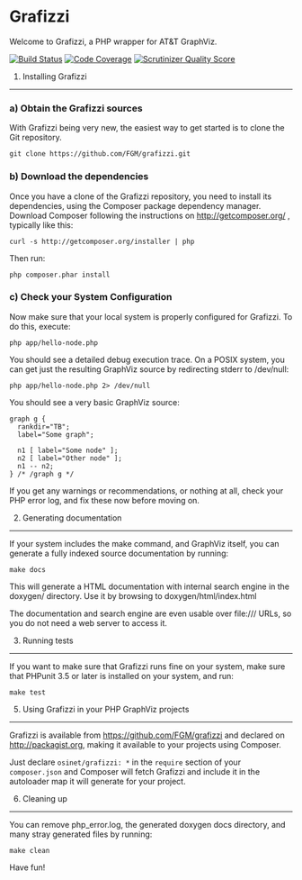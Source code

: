 Grafizzi
========

Welcome to Grafizzi, a PHP wrapper for AT&T GraphViz.

[![Build Status](https://secure.travis-ci.org/FGM/grafizzi.png?branch=master)](http://travis-ci.org/FGM/grafizzi)
[![Code Coverage](https://scrutinizer-ci.com/g/FGM/grafizzi/badges/coverage.png?s=ac1c7559324cf6c7adc496453b594b2f1f5b30a3)](https://scrutinizer-ci.com/g/FGM/grafizzi/)
[![Scrutinizer Quality Score](https://scrutinizer-ci.com/g/FGM/grafizzi/badges/quality-score.png?s=95ce57b528611f1f89868672f04e3af65ba73801)](https://scrutinizer-ci.com/g/FGM/grafizzi/)

1) Installing Grafizzi
----------------------

### a) Obtain the Grafizzi sources

With Grafizzi being very new, the easiest way to get started is to clone the
Git repository.

    git clone https://github.com/FGM/grafizzi.git

### b) Download the dependencies

Once you have a clone of the Grafizzi repository, you need to install its
dependencies, using the Composer package dependency manager. Download Composer 
following the instructions on http://getcomposer.org/ , typically like this:

    curl -s http://getcomposer.org/installer | php

Then run:

    php composer.phar install
 
### c) Check your System Configuration

Now make sure that your local system is properly configured for Grafizzi. To do 
this, execute:

    php app/hello-node.php

You should see a detailed debug execution trace. On a POSIX system, you can get
just the resulting GraphViz source by redirecting stderr to /dev/null:

    php app/hello-node.php 2> /dev/null

You should see a very basic GraphViz source:

    graph g {
      rankdir="TB";
      label="Some graph";

      n1 [ label="Some node" ];
      n2 [ label="Other node" ];
      n1 -- n2;
    } /* /graph g */

If you get any warnings or recommendations, or nothing at all, check your PHP
error log, and fix these now before moving on.

2) Generating documentation
---------------------------

If your system includes the make command, and GraphViz itself, you can generate
a fully indexed source documentation by running:

    make docs
    
This will generate a HTML documentation with internal search engine in the 
doxygen/ directory. Use it by browsing to doxygen/html/index.html

The documentation and search engine are  even usable over file:/// URLs, so you
do not need a web server to access it.

3) Running tests
----------------

If you want to make sure that Grafizzi runs fine on your system, make sure 
that PHPunit 3.5 or later is installed on your system, and run:

    make test

5) Using Grafizzi in your PHP GraphViz projects
-----------------------------------------------

Grafizzi is available from https://github.com/FGM/grafizzi and declared
on http://packagist.org, making it available to your projects using Composer.

Just declare `osinet/grafizzi: *` in the `require` section of your 
`composer.json` and Composer will fetch Grafizzi and include it in the
autoloader map it will generate for your project.

6) Cleaning up
--------------

You can remove php_error.log, the generated doxygen docs directory, and many
stray generated files by running:

    make clean


Have fun!

